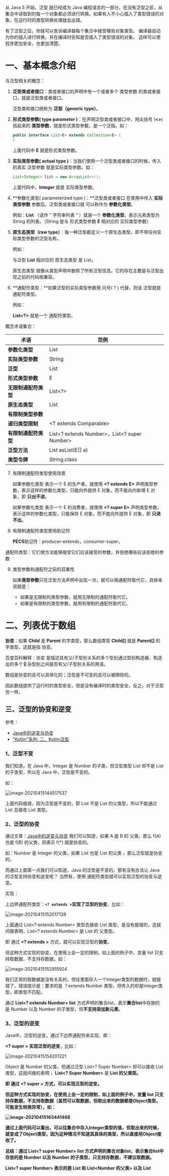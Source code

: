 从 Java 5 开始，泛型 就已经成为 Java 编程语言的一部分。在没有泛型之前，从集合中读取到的每一个对象都必须进行转换。如果有人不小心插入了类型错误的对象，在运行时的类型转换处理就会出错。



有了泛型之后，你就可以告诉编译器每个集合中接受哪些对象类型。 编译器自动为你的插入进行转换，并在编译时告知是否插入了类型错误的对象。 这样可以使程序更加安全，也更加清楚。





# 一、基本概念介绍

与泛型相关的概念：



1. **泛型类或者接口**：类或者接口的声明中有一个或者多个 类型参数 的类或者接口，就是泛型类或者接口。

   泛型类和接口统称为 **泛型（generic type）**。

   

2. **形式类型参数( type parameter )**：在声明泛型类或者接口中，用尖括号 (**<>**) 括起来的 **类型参数**，就是形式类型参数，是一个泛指。如：

   ```java
   public interface List<E> extends Collection<E> {
   }
   ```

   上面代码中 **E** 就是形式类型参数。



3. **实际类型参数( actual type )**：当我们使用一个泛型类或者接口的时候，传入的真实 泛型参数 就是实际类型参数。如：

   ```java
   List<Integer> list = new ArrayList<>();
   ```

   上面代码中，**Integer** 就是 实际类型参数。



4. **参数化类型( parameterized type )：**泛型类或者接口 在使用中传入 **实际类型参数** 参数后，泛型类或者接口就 可以称作为 **参数化类型**。

   例如：**List<Integer>** （读作 “ 字符串列表 ” ）就是一个 **参数化类型**，表示元素类型为 String 的列表。（String 是与 形式类型参数 **E** 相对应的 实际类型参数）



5. **原生态类型（raw type）**：每一种泛型都定义一个原生态类型，即不带任何实际类型参数的泛型名称。

   例如：

   与泛型 **List<E>** 相对应的 原生态类型 是 List。

   

   原生态类型 就像从类型声明中删除了所有泛型信息。它的存在主要是与泛型出现之前的代码相兼容。

   

6. **通配符类型：**如果泛型的实际类型参数用 问号( ? ) 代替，则该 泛型就是通配符类型。

   例如：

   **List<?>** 就是一个 通配符类型。



概念术语集合：

| 术语                 | 范例                                         |      |
| -------------------- | -------------------------------------------- | ---- |
| **参数化类型**       | List<String>                                 |      |
| **实际类型参数**     | String                                       |      |
| **泛型**             | List<E>                                      |      |
| **形式类型参数**     | E                                            |      |
| **无限制通配符类型** | List<?>                                      |      |
| **原生态类型**       | List                                         |      |
| **有限制类型参数**   | <E extends Number>                           |      |
| **递归类型限制**     | <T extends Comparable<T>>                    |      |
| **有限制通配符类型** | List<? extends Number>，List<? super Number> |      |
| **泛型方法**         | <E> List<E> asList(E[] a)                    |      |
| **类型令牌**         | String.class                                 |      |



7. 有限制通配符类型使用场景

   如果参数化类型 表示一个 E 的生产者，就使用 **<? extends E>** 声明类型参数，表示这样的参数化类型，只能向外提供 E 对象，而不能向内新增 E 对象，即 **只出不进**。

   如果参数化类型 表示一个 E 的消费者，就使用 **<? super E>** 声明类型参数，表示这样的参数化类型，只能保存 E 对象，而不能向外提供 E 对象，即 **只进不出**。



8. 有限制通配符类型使用助记符

   **PECS**助记符：producer-extends，consumer-super，



通配符类型：它们使方法能够接受它们应该接受的参数，并拒绝哪些应该拒绝的参数



9. 类型参数和通配符之前的双重性

   如果**类型参数**只在泛型方法声明中出现一次，就可以用通配符取代它，具体来说就是：

   * 如果是无限制的类型参数，就用无限制的通配符取代它。
   * 如果是有限制的类型参数，就用有限制的通配符取代它。





# 二、列表优于数组



**协变**：如果 **Child** 是 **Parent** 的字类型，那么数组类型 **Child[]** 就是 **Parent[]** 的字类型，这就是指 协变。



百度百科解释：协变 是描述具有父/子型别关系的多个型别通过型别构造器、构造出的多个复杂型别之间是否有父/子型别关系的用语。



数组是协变的且可以具体化的；泛型是不可变的且可以被擦除的。



因此数组提供了运行时的类型安全，但是没有编译时的类型安全，反之，对于泛型也一样。





## 三、泛型的协变和逆变



参考：

* [Java中的逆变与协变](https://www.cnblogs.com/en-heng/p/5041124.html)
* ["Kotlin"系列: 二、Kotlin泛型](https://juejin.cn/post/6950042154496425992)



### 1、泛型不变



我们知道，在 Java 中，Integer 是 Number 的子类，但泛型类型 List<Integer> 却不是 List<Number> 的子类型，所以在 Java 中，泛型是不变的。



如：

![image-20210415144517537](https://raw.githubusercontent.com/meiSThub/BlogImage/master/2020/image-20210415144517537.png)



上面代码报错，因为泛型是不变的，即 List<Number> 不是 List<Integer> 的父类型，所以不能通过 List<Number> 去接收 List<Integer> 类型。



### 2、泛型的协变

通过文章：[Java中的逆变与协变](https://www.cnblogs.com/en-heng/p/5041124.html) 我们可以知道，如果 A 是 B 的 父类，那么 f(A) 也是 f(B) 的父类，则表示 f(*) 就是协变的。

如：Number 是 Integer 的父类，如果 List<Number> 也是 List<Integer> 的父类 ，那么泛型就是协变的。



而通过上面第一点我们可以知道，Java 的泛型是不变的，那有没有办法让 Java 的泛型支持协变和逆变呢？ 当然有，使用 通配符类型就可以实现泛型的协变与逆变。



实现：



上边界通配符类型：**`<? extends >`实现了泛型的协变**，比如：

![image-20210415152017139](https://raw.githubusercontent.com/meiSThub/BlogImage/master/2020/image-20210415152017139.png)



上面通过 List<? extends Number> 类型去接收 List<Integer> 类型，是没有报错的，这就间接表明，List<? extends Number> 是 List<Integer> 的 父类型。

即 通过 **<? extends >**  方式，就可以实现泛型的**协变**。



但这种方式实现的协变，在使用上会一定的限制，如上面的例子中，变量 list 只支持取数据，不支持存数据，如：

![image-20210415152915924](https://raw.githubusercontent.com/meiSThub/BlogImage/master/2020/image-20210415152915924.png)



我们正常的取数据是没有关系的，但往里面存入一个Integer类型的数据时，就报错了，错误提示是：要求的是 ？extends Number 类型，但传入的却是Integer类型，即类型不匹配。



通过 **List<? extends Number> list** 方式声明的集合list，表示**集合list**中存放的是 Number 以及 Number 的子类型，但**不支持添加新元素**。



### 3、泛型的逆变

Java中，泛型的逆变，通过下边界通配符来实现，即：

**<? super > 实现泛型的逆变**，比如：

![image-20210415154201221](https://raw.githubusercontent.com/meiSThub/BlogImage/master/2020/image-20210415154201221.png)



Object 是 Number 的父类，但通过泛型 List<? Super Number> 却可以接收 List<Object> 类型，这就间接的表明 ，**List<? Super Number>** 是 **List<Object>** 的父类型。



即 通过 **<? super >** 方式，可以实现泛型的**逆变**。



但这种方式实现的协变，在使用上会一定的限制，如上面的例子中，变量 list 只支持存数据，不支持取数据（虽然可以取数据，但取出来的数据都是Object类型，可能发生转换异常），如：

![image-20210415163441468](https://raw.githubusercontent.com/meiSThub/BlogImage/master/2020/image-20210415163441468.png)

通过上面代码可以看出，可以往集合中存入Integer类型的值，但取出来的时候，就变成了Object类型，因为这种情况不知道其具体的类型，所以直接用Object接收了。



总结：通过 **List<? super Number> list** 方式声明的集合对象list，表示集合list中存放的是 Number 以及 Number 的子类型，**只支持存数据，不建议取数**据。



List<? super Number> 表示的是 List<Number> 和 List<Number 的父类> 以及 List<Object> 的父类型。



### **总结**:

*  **List<? extends Number>**：其表示list所持有的类型为` Number 与 Number的子类 中的某一类型`
* **List<? super Number>**：`表示list所持有的类型为`Number 与 Number的子类 中的某一类型
* **extends** ：确定了泛型的上界，如 泛型类型：List<? extends Number> 是所有 Number 类型的集合的父类型，即 List<? extends Number> 可以接收List<Number> ,List<Integer>和List<Long> 等Number类型的集合，但不能接收 List<Object> 类型的集合，但最高最高只能接收 List<Number> 类型，Number父类组成的集合就无法接收了。
* **super**：确定了泛型的下界，如 泛型类型：List<? super Number> 是所有 Number 以及 Number的父类的集合的父类型，即 List<? super Number> 可以接收 List<Number>, List<Object> ，但不能接收 List<Integer> ,List<Long>等，最低最低只能 接收 List<Number> 类型



## 4、PECS原则

现在问题来了：究竟什么时候用extends什么时候用super呢？

> PECS: producer-extends, consumer-super.

即：生产者用extends，消费者用super